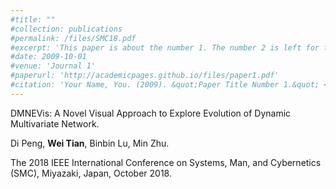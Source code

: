 ```yaml
---
#title: ""
#collection: publications
#permalink: /files/SMC18.pdf
#excerpt: 'This paper is about the number 1. The number 2 is left for future work.'
#date: 2009-10-01
#venue: 'Journal 1'
#paperurl: 'http://academicpages.github.io/files/paper1.pdf'
#citation: 'Your Name, You. (2009). &quot;Paper Title Number 1.&quot; <i>Journal 1</i>. 1(1).'
---
```

<a herf="https://tianw.net">DMNEVis: A Novel Visual Approach to Explore Evolution of Dynamic Multivariate Network.</a>

Di Peng, <strong>Wei Tian</strong>, Binbin Lu, Min Zhu.

The 2018 IEEE International Conference on Systems, Man, and Cybernetics (SMC), Miyazaki, Japan, October 2018.